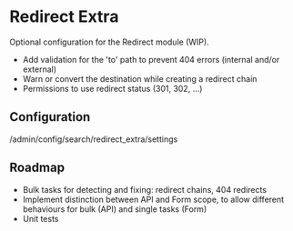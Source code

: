 # Redirect Extra

Optional configuration for the Redirect module (WIP).

- Add validation for the 'to' path to prevent 404 errors (internal and/or external)
- Warn or convert the destination while creating a redirect chain
- Permissions to use redirect status (301, 302, ...)


## Configuration

/admin/config/search/redirect_extra/settings

## Roadmap

- Bulk tasks for detecting and fixing: redirect chains, 404 redirects
- Implement distinction between API and Form scope,
  to allow different behaviours for bulk (API) and single tasks (Form)
- Unit tests
